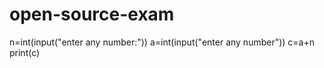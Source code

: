 # open-source-exam
n=int(input("enter any number:"))
a=int(input("enter any number"))
c=a+n
print(c)
